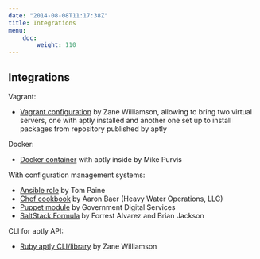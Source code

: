 ```yaml
---
date: "2014-08-08T11:17:38Z"
title: Integrations
menu:
    doc:
        weight: 110
---
```


Integrations
------------

Vagrant:

-   [Vagrant configuration](https://github.com/sepulworld/aptly-vagrant) by
    Zane Williamson, allowing to bring two virtual servers, one with aptly installed
    and another one set up to install packages from repository published by aptly

Docker:

-    [Docker container](https://github.com/mikepurvis/aptly-docker) with aptly inside by Mike Purvis

With configuration management systems:

-   [Ansible role](https://github.com/aioue/ansible-role-aptly) by Tom Paine
-   [Chef cookbook](https://github.com/hw-cookbooks/aptly) by Aaron Baer
    (Heavy Water Operations, LLC)
-   [Puppet module](https://github.com/alphagov/puppet-aptly) by
    Government Digital Services
-   [SaltStack Formula](https://github.com/saltstack-formulas/aptly-formula) by
    Forrest Alvarez and Brian Jackson

CLI for aptly API:

-   [Ruby aptly CLI/library](https://github.com/sepulworld/aptly_cli) by Zane Williamson
